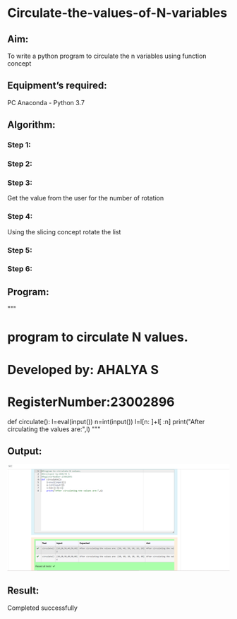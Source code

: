 # Circulate-the-values-of-N-variables
## Aim:
To write a python program to circulate the n variables using function concept
## Equipment’s required:
PC
Anaconda - Python 3.7
## Algorithm: 
### Step 1: 
### Step 2: 
### Step 3: 
Get the value from the user for the number of rotation
### Step 4: 
Using the slicing concept rotate the list

### Step 5: 
### Step 6: 
## Program:
"""
# program to circulate N values.
# Developed by: AHALYA S
# RegisterNumber:23002896
def circulate():
     l=eval(input())
     n=int(input())
     l=l[n: ]+l[ :n]
     print("After circulating the values are:",l)
"""

## Output:
![output](<n variable ss.png>)

## Result:
Completed successfully